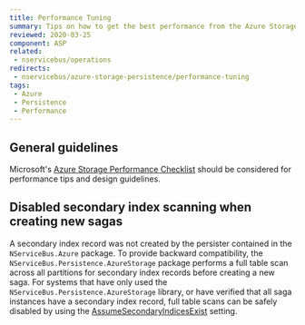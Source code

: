 ```yaml
---
title: Performance Tuning
summary: Tips on how to get the best performance from the Azure Storage Queues persistence
reviewed: 2020-03-25
component: ASP
related:
 - nservicebus/operations
redirects:
 - nservicebus/azure-storage-persistence/performance-tuning
tags:
 - Azure
 - Persistence
 - Performance
---
```


## General guidelines

Microsoft's [Azure Storage Performance Checklist](https://docs.microsoft.com/en-us/azure/storage/storage-performance-checklist) should be considered for performance tips and design guidelines.

## Disabled secondary index scanning when creating new sagas

A secondary index record was not created by the persister contained in the `NServiceBus.Azure` package. To provide backward compatibility, the `NServiceBus.Persistence.AzureStorage` package performs a full table scan across all partitions for secondary index records before creating a new saga. For systems that have only used the `NServiceBus.Persistence.AzureStorage` library, or have verified that all saga instances have a secondary index record, full table scans can be safely disabled by using the [AssumeSecondaryIndicesExist](/persistence/azure-storage/configuration.md#configuration-properties-saga-configuration) setting.
